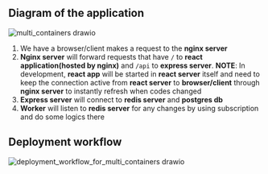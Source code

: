 ## Diagram of the application
![multi_containers drawio](https://user-images.githubusercontent.com/114280300/221228425-9e0a7991-4cee-43fd-ae1f-ab955d1f8578.png)
1. We have a browser/client makes a request to the **nginx server**
2. **Nginx server** will forward requests that have `/` to **react application(hosted by nginx)** and `/api` to **express server**. 
**NOTE**: In development, **react app** will be started in **react server** itself and need to keep the connection active from **react server** to **browser/client** through **nginx server** to instantly refresh when codes changed 
3. **Express server** will connect to **redis server** and **postgres db**
4. **Worker** will listen to **redis server** for any changes by using subscription and do some logics there

## Deployment workflow

![deployment_workflow_for_multi_containers drawio](https://user-images.githubusercontent.com/114280300/221238419-58452957-2035-4172-95f3-3f9d2e74fc01.png)
